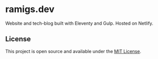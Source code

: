 # ramigs.dev

Website and tech-blog built with Eleventy and Gulp. Hosted on Netlify.

## License

This project is open source and available under the [MIT License](LICENSE).

